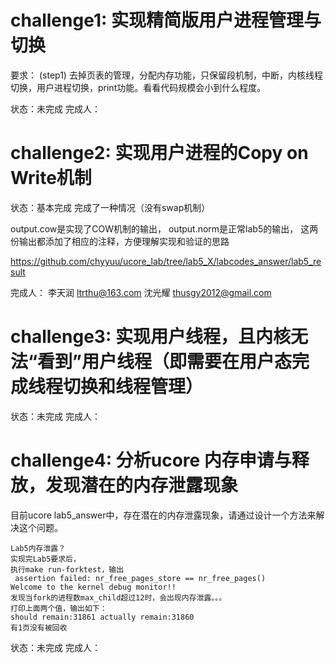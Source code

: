 challenge1: 实现精简版用户进程管理与切换
===================================================
要求：
(step1) 去掉页表的管理，分配内存功能，只保留段机制，中断，内核线程切换，用户进程切换，print功能。看看代码规模会小到什么程度。

状态：未完成
完成人：

challenge2: 实现用户进程的Copy on Write机制
===================================================
状态：基本完成
完成了一种情况（没有swap机制）

output.cow是实现了COW机制的输出，
output.norm是正常lab5的输出，
这两份输出都添加了相应的注释，方便理解实现和验证的思路

https://github.com/chyyuu/ucore_lab/tree/lab5_X/labcodes_answer/lab5_result

完成人：
李天润 ltrthu@163.com
沈光耀 thusgy2012@gmail.com

challenge3: 实现用户线程，且内核无法“看到”用户线程（即需要在用户态完成线程切换和线程管理）
===================================================
状态：未完成
完成人：


challenge4: 分析ucore 内存申请与释放，发现潜在的内存泄露现象
===================================================
目前ucore lab5_answer中，存在潜在的内存泄露现象，请通过设计一个方法来解决这个问题。
```
Lab5内存泄露？
实现完Lab5要求后，
执行make run-forktest，输出
 assertion failed: nr_free_pages_store == nr_free_pages()
Welcome to the kernel debug monitor!!
发现当fork的进程数max_child超过12时，会出现内存泄露。。。
打印上面两个值，输出如下：
should remain:31861 actually remain:31860
有1页没有被回收
```
状态：未完成
完成人：
